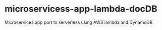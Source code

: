 # microservicess-app-lambda-docDB
Microservices app port to serverless using AWS lambda and DynamoDB
